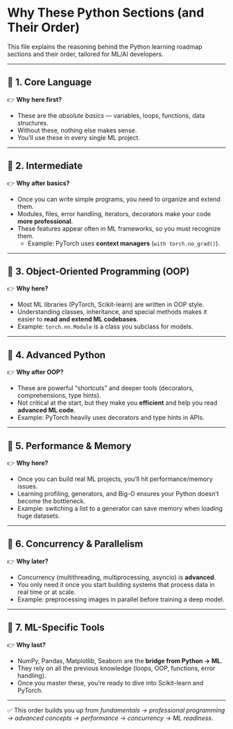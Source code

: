 # Why These Python Sections (and Their Order)

This file explains the reasoning behind the Python learning roadmap sections and their order, tailored for ML/AI developers.

---

## 🔹 1. Core Language

👉 **Why here first?**  
- These are the *absolute basics* — variables, loops, functions, data structures.  
- Without these, nothing else makes sense.  
- You’ll use these in every single ML project.  

---

## 🔹 2. Intermediate

👉 **Why after basics?**  
- Once you can write simple programs, you need to organize and extend them.  
- Modules, files, error handling, iterators, decorators make your code **more professional**.  
- These features appear often in ML frameworks, so you must recognize them.  
  - Example: PyTorch uses **context managers** (`with torch.no_grad()`).  

---

## 🔹 3. Object-Oriented Programming (OOP)

👉 **Why here?**  
- Most ML libraries (PyTorch, Scikit-learn) are written in OOP style.  
- Understanding classes, inheritance, and special methods makes it easier to **read and extend ML codebases**.  
- Example: `torch.nn.Module` is a class you subclass for models.  

---

## 🔹 4. Advanced Python

👉 **Why after OOP?**  
- These are powerful “shortcuts” and deeper tools (decorators, comprehensions, type hints).  
- Not critical at the start, but they make you **efficient** and help you read **advanced ML code**.  
- Example: PyTorch heavily uses decorators and type hints in APIs.  

---

## 🔹 5. Performance & Memory

👉 **Why here?**  
- Once you can build real ML projects, you’ll hit performance/memory issues.  
- Learning profiling, generators, and Big-O ensures your Python doesn’t become the bottleneck.  
- Example: switching a list to a generator can save memory when loading huge datasets.  

---

## 🔹 6. Concurrency & Parallelism

👉 **Why later?**  
- Concurrency (multithreading, multiprocessing, asyncio) is **advanced**.  
- You only need it once you start building systems that process data in real time or at scale.  
- Example: preprocessing images in parallel before training a deep model.  

---

## 🔹 7. ML-Specific Tools

👉 **Why last?**  
- NumPy, Pandas, Matplotlib, Seaborn are the **bridge from Python → ML**.  
- They rely on all the previous knowledge (loops, OOP, functions, error handling).  
- Once you master these, you’re ready to dive into Scikit-learn and PyTorch.  

---

✅ This order builds you up from *fundamentals → professional programming → advanced concepts → performance → concurrency → ML readiness*.

